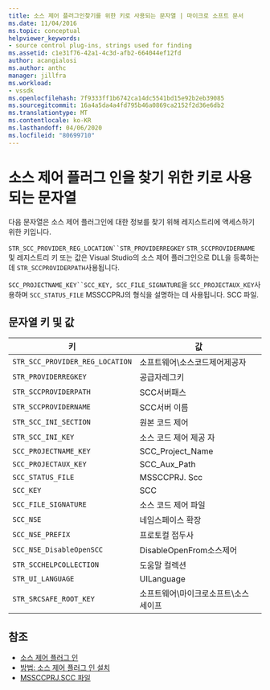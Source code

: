 ```yaml
---
title: 소스 제어 플러그인찾기를 위한 키로 사용되는 문자열 | 마이크로 소프트 문서
ms.date: 11/04/2016
ms.topic: conceptual
helpviewer_keywords:
- source control plug-ins, strings used for finding
ms.assetid: c1e31f76-42a1-4c3d-afb2-664044ef12fd
author: acangialosi
ms.author: anthc
manager: jillfra
ms.workload:
- vssdk
ms.openlocfilehash: 7f9333ff1b6742ca14dc5541bd15e92b2eb39085
ms.sourcegitcommit: 16a4a5da4a4fd795b46a0869ca2152f2d36e6db2
ms.translationtype: MT
ms.contentlocale: ko-KR
ms.lasthandoff: 04/06/2020
ms.locfileid: "80699710"
---
```

# <a name="strings-used-as-keys-for-finding-a-source-control-plug-in"></a>소스 제어 플러그 인을 찾기 위한 키로 사용되는 문자열
다음 문자열은 소스 제어 플러그인에 대한 정보를 찾기 위해 레지스트리에 액세스하기 위한 키입니다.

 `STR_SCC_PROVIDER_REG_LOCATION``STR_PROVIDERREGKEY` `STR_SCCPROVIDERNAME` 및 레지스트리 키 또는 값은 Visual Studio의 소스 제어 플러그인으로 DLL을 등록하는 데 `STR_SCCPROVIDERPATH`사용됩니다.

 `SCC_PROJECTNAME_KEY``SCC_KEY, SCC_FILE_SIGNATURE`을 `SCC_PROJECTAUX_KEY`사용하며 `SCC_STATUS_FILE` MSSCCPRJ의 형식을 설명하는 데 사용됩니다. SCC 파일.

## <a name="string-keys-and-values"></a>문자열 키 및 값

|키|값|
|---------|-----------|
|`STR_SCC_PROVIDER_REG_LOCATION`|소프트웨어\소스코드제어제공자|
|`STR_PROVIDERREGKEY`|공급자레그키|
|`STR_SCCPROVIDERPATH`|SCC서버패스|
|`STR_SCCPROVIDERNAME`|SCC서버 이름|
|`STR_SCC_INI_SECTION`|원본 코드 제어|
|`STR_SCC_INI_KEY`|소스 코드 제어 제공 자|
|`SCC_PROJECTNAME_KEY`|SCC_Project_Name|
|`SCC_PROJECTAUX_KEY`|SCC_Aux_Path|
|`SCC_STATUS_FILE`|MSSCCPRJ. Scc|
|`SCC_KEY`|SCC|
|`SCC_FILE_SIGNATURE`|소스 코드 제어 파일|
|`SCC_NSE`|네임스페이스 확장|
|`SCC_NSE_PREFIX`|프로토컬 접두사|
|`SCC_NSE_DisableOpenSCC`|DisableOpenFrom소스제어|
|`STR_SCCHELPCOLLECTION`|도움말 컬렉션|
|`STR_UI_LANGUAGE`|UILanguage|
|`STR_SRCSAFE_ROOT_KEY`|소프트웨어\마이크로소프트\소스 세이프|

## <a name="see-also"></a>참조
- [소스 제어 플러그 인](../extensibility/source-control-plug-ins.md)
- [방법: 소스 제어 플러그 인 설치](../extensibility/internals/how-to-install-a-source-control-plug-in.md)
- [MSSCCPRJ.SCC 파일](../extensibility/mssccprj-scc-file.md)
